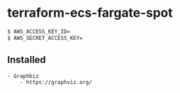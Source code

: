 # terraform-ecs-fargate-spot

```sh
$ AWS_ACCESS_KEY_ID=
$ AWS_SECRET_ACCESS_KEY=
```

## Installed
    - Graphbiz
        - https://graphviz.org/